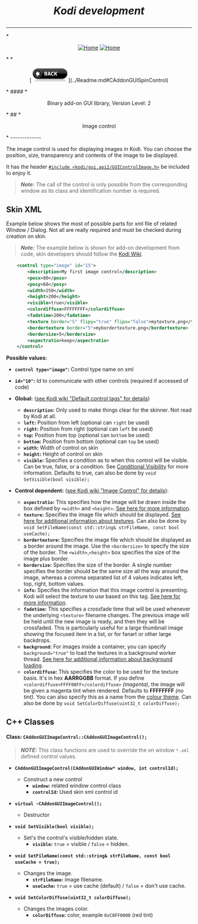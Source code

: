 # *<p align="center">Kodi development</p>*
-------------
*<p align="center">
  [<img src="http://kodi.wiki/images/c/c9/Logo.png" alt="Home">](http://kodi.tv/)
  [<img src="http://kodi.wiki/images/5/52/Zappy.png" alt="Home" width="100" height="100">](http://kodi.tv/)
</p>*
*<p align="center">
  [<img src="help.BackButton.png" alt="Back" width="100" height="40">](../Readme.md#CAddonGUISpinControl)
</p>*
#### *<p align="center">Binary add-on GUI library, Version Level: 2</p>*
## *<p align="center">Image control</p>*
-------------

The image control is used for displaying images in Kodi. You can choose the position, size, transparency and contents of the image to be displayed.

It has the header [`#include <kodi/gui.api2/GUIControlImage.h>`](../GUIControlImage.h) be included to enjoy it.

> ***Note:*** The call of the control is only possible from the corresponding window as its class and identification number is required.

Skin XML
-------------

Example below shows the most of possible parts for xml file of related Window / Dialog. Not all are really required and must be checked during creation on skin.

> ***Note:*** The example below is shown for add-on development from code, skin developers should follow the [Kodi Wiki](http://kodi.wiki/view/Skinning).

```xml
	<control type="image" id="15">
		<description>My first image control</description>
		<posx>80</posx>
		<posy>60</posy>
		<width>250</width>
		<height>200</height>
		<visible>true</visible>
		<colordiffuse>FFFFFFFF</colordiffuse>
		<fadetime>200</fadetime>
		<texture border="5" flipy="true" flipx="false">mytexture.png</texture>
		<bordertexture border="5">mybordertexture.png</bordertexture>
		<bordersize>5</bordersize>
		<aspectratio>keep</aspectratio>
	</control>
```

**Possible values:**
- **`control type="image"`:** Control type name on xml
- **`id="10"`:** Id to communicate with other controls (required if accessed of code)
- **Global:** ([see Kodi wiki "Default control tags" for details](http://kodi.wiki/view/Default_Control_Tags))
  - **`description`:** Only used to make things clear for the skinner. Not read by Kodi at all.
  - **`left`:** Position from left (optional can `right` be used)
  - **`right`:** Position from right (optional can `left` be used)
  - **`top`:** Position from top (optional can `bottom` be used)
  - **`bottom`:** Position from bottom (optional can `top` be used)
  - **`width`:** Width of control on skin
  - **`height`:** Height of control on skin
  - **`visible`:** Specifies a condition as to when this control will be visible. Can be true, false, or a condition. See [Conditional Visibility](http://kodi.wiki/view/Conditional_Visibility) for more information. Defaults to true, can also be done by `void SetVisible(bool visible);`

- **Control dependent:** ([see Kodi wiki "Image Control" for details](http://kodi.wiki/view/Image_control)):
  - **`aspectratio`:** This specifies how the image will be drawn inside the box defined by `<width>` and `<height>`. [See here for more information](http://kodi.wiki/view/Aspect_Ratio).
  - **`texture`:** Specifies the image file which should be displayed. [See here for additional information about textures](http://kodi.wiki/view/Texture_Attributes). Can also be done by `void SetFileName(const std::string& strFileName, const bool useCache);`
  - **`bordertexture`:** Specifies the image file which should be displayed as a border around the image. Use the `<bordersize>` to specify the size of the border. The `<width>`,`<height>` box specifies the size of the image plus border.
  - **`bordersize`:** Specifies the size of the border. A single number specifies the border should be the same size all the way around the image, whereas a comma separated list of 4 values indicates left, top, right, bottom values.
  - **`info`:** Specifies the information that this image control is presenting. Kodi will select the texture to use based on this tag. [See here for more information](http://kodi.wiki/view/InfoLabels).
  - **`fadetime`:** This specifies a crossfade time that will be used whenever the underlying `<texture>` filename changes. The previous image will be held until the new image is ready, and then they will be crossfaded. This is particularly useful for a large thumbnail image showing the focused item in a list, or for fanart or other large backdrops.
  - **`background`:** For images inside a container, you can specify `background="true"` to load the textures in a background worker thread. [See here for additional information about background loading](http://kodi.wiki/view/Background_Image_Loader).
  - **`colordiffuse`:** This specifies the color to be used for the texture basis. It's in hex **AARRGGBB** format. If you define `<colordiffuse>FFFF00FF</colordiffuse>` *(magenta)*, the image will be given a magenta tint when rendered. Defaults to **FFFFFFFF** *(no tint)*. You can also specify this as a name from the [colour theme](http://kodi.wiki/view/Colour_Themes). Can also be done by `void SetColorDiffuse(uint32_t colorDiffuse);`

C++ Classes
-------------

#### Class: `CAddonGUIImageControl::CAddonGUIImageControl();`

> ***NOTE:*** This class functions are used to override the on window `*.xml` defined control values.

*  **`CAddonGUIImageControl(CAddonGUIWindow* window, int controlId);`**
    * Construct a new control
      * **`window`:** related window control class
      * **`controlId`:** Used skin xml control id

*  **`virtual ~CAddonGUIImageControl();`**
    * Destructor

*  **`void SetVisible(bool visible);`**
    * Set's the control's visible/hidden state.
      * **`visible`:** `true` = visible / `false` = hidden.

*  **`void SetFileName(const std::string& strFileName, const bool useCache = true);`**
    * Changes the image.
      * **`strFileName`:** image filename.
      * **`useCache`:** `true` = use cache (default) / `false` = don't use cache.

*  **`void SetColorDiffuse(uint32_t colorDiffuse);`**
    * Changes the images color.
      * **`colorDiffuse`:** color, example `0xC0FF0000` (red tint)
